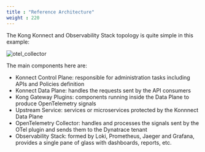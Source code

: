 ```yaml
---
title : "Reference Architecture"
weight : 220
---
```


The Kong Konnect and Observability Stack topology is quite simple in this example:

![otel_collector](/static/images/otel_reference_architeture.jpg)

The main components here are:

* Konnect Control Plane: responsible for administration tasks including APIs and Policies definition
* Konnect Data Plane: handles the requests sent by the API consumers
* Kong Gateway Plugins: components running inside the Data Plane to produce OpenTelemetry signals
* Upstream Service: services or microservices protected by the Konnnect Data Plane
* OpenTelemetry Collector: handles and processes the signals sent by the OTel plugin and sends them to the Dynatrace tenant
* Observability Stack: formed by Loki, Prometheus, Jaeger and Grafana, provides a single pane of glass with dashboards, reports, etc.
